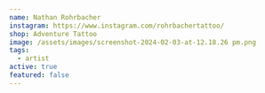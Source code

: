 ```yaml
---
name: Nathan Rohrbacher
instagram: https://www.instagram.com/rohrbachertattoo/
shop: Adventure Tattoo
image: /assets/images/screenshot-2024-02-03-at-12.18.26 pm.png
tags:
  - artist
active: true
featured: false
---
```

